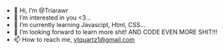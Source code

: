- 👋 Hi, I’m @Triarawr
- 👀 I’m interested in you <3...
- 🌱 I’m currently learning Javascipt, Html, CSS...
- 💞️ I’m looking forward to learn more shit! AND CODE EVEN MORE SHIT!!!
- 📫 How to reach me, ytquartz1@gmail.com

<!---
Triarawr/Triarawr is a ✨ special ✨ repository because its `README.md` (this file) appears on your GitHub profile.
You can click the Preview link to take a look at your changes.
--->
